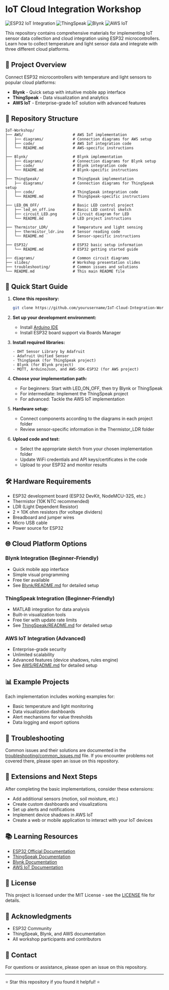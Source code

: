 # IoT Cloud Integration Workshop

![ESP32 IoT Integration](https://img.shields.io/badge/ESP32-IoT_Integration-blue)
![ThingSpeak](https://img.shields.io/badge/Cloud-ThingSpeak-brightgreen)
![Blynk](https://img.shields.io/badge/Cloud-Blynk-orange)
![AWS IoT](https://img.shields.io/badge/Cloud-AWS_IoT-yellow)

This repository contains comprehensive materials for implementing IoT sensor data collection and cloud integration using ESP32 microcontrollers. Learn how to collect temperature and light sensor data and integrate with three different cloud platforms.

## 📌 Project Overview

Connect ESP32 microcontrollers with temperature and light sensors to popular cloud platforms:
- **Blynk** - Quick setup with intuitive mobile app interface
- **ThingSpeak** - Data visualization and analytics
- **AWS IoT** - Enterprise-grade IoT solution with advanced features

## 📂 Repository Structure

```
IoT-Workshop/
├── AWS/                      # AWS IoT implementation
│   ├── diagrams/             # Connection diagrams for AWS setup
│   ├── code/                 # AWS IoT integration code
│   └── README.md             # AWS-specific instructions
│
├── Blynk/                    # Blynk implementation
│   ├── diagrams/             # Connection diagrams for Blynk setup
│   ├── code/                 # Blynk integration code
│   └── README.md             # Blynk-specific instructions
│
├── ThingSpeak/               # ThingSpeak implementation
│   ├── diagrams/             # Connection diagrams for ThingSpeak setup
│   ├── code/                 # ThingSpeak integration code
│   └── README.md             # ThingSpeak-specific instructions
│
├── LED_ON_OFF/               # Basic LED control project
│   ├── led_on_off.ino        # Basic LED control sketch
│   ├── circuit_LED.png       # Circuit diagram for LED
│   └── README.md             # LED project instructions
│
├── Thermistor_LDR/           # Temperature and light sensing
│   ├── thermistor_ldr.ino    # Sensor reading code
│   └── README.md             # Sensor-specific instructions
│
├── ESP32/                    # ESP32 basic setup information
│   └── README.md             # ESP32 getting started guide
│
├── diagrams/                 # Common circuit diagrams
├── slides/                   # Workshop presentation slides
├── troubleshooting/          # Common issues and solutions
└── README.md                 # This main README file
```

## 🚀 Quick Start Guide

1. **Clone this repository:**
   ```bash
   git clone https://github.com/yourusername/IoT-Cloud-Integration-Workshop.git
   ```

2. **Set up your development environment:**
   - Install [Arduino IDE](https://www.arduino.cc/en/software)
   - Install ESP32 board support via Boards Manager
   
3. **Install required libraries:**
   ```
   - DHT Sensor Library by Adafruit
   - Adafruit Unified Sensor
   - ThingSpeak (for ThingSpeak project)
   - Blynk (for Blynk project)
   - MQTT, ArduinoJson, and AWS-SDK-ESP32 (for AWS project)
   ```

4. **Choose your implementation path:**
   - For beginners: Start with LED_ON_OFF, then try Blynk or ThingSpeak
   - For intermediate: Implement the ThingSpeak project
   - For advanced: Tackle the AWS IoT implementation

5. **Hardware setup:**
   - Connect components according to the diagrams in each project folder
   - Review sensor-specific information in the Thermistor_LDR folder

6. **Upload code and test:**
   - Select the appropriate sketch from your chosen implementation folder
   - Update WiFi credentials and API keys/certificates in the code
   - Upload to your ESP32 and monitor results

## 🛠️ Hardware Requirements

- ESP32 development board (ESP32 DevKit, NodeMCU-32S, etc.)
- Thermistor (10K NTC recommended)
- LDR (Light Dependent Resistor)
- 2 × 10K ohm resistors (for voltage dividers)
- Breadboard and jumper wires
- Micro USB cable
- Power source for ESP32

## 🌐 Cloud Platform Options

### Blynk Integration (Beginner-Friendly)
- Quick mobile app interface
- Simple visual programming
- Free tier available
- See [Blynk/README.md](./Blynk/README.md) for detailed setup

### ThingSpeak Integration (Beginner-Friendly)
- MATLAB integration for data analysis
- Built-in visualization tools
- Free tier with update rate limits
- See [ThingSpeak/README.md](./ThingSpeak/README.md) for detailed setup

### AWS IoT Integration (Advanced)
- Enterprise-grade security
- Unlimited scalability
- Advanced features (device shadows, rules engine)
- See [AWS/README.md](./AWS/README.md) for detailed setup

## 📊 Example Projects

Each implementation includes working examples for:
- Basic temperature and light monitoring
- Data visualization dashboards
- Alert mechanisms for value thresholds
- Data logging and export options

## 🔧 Troubleshooting

Common issues and their solutions are documented in the [troubleshooting/common_issues.md](./troubleshooting/common_issues.md) file. If you encounter problems not covered there, please open an issue on this repository.

## 🧪 Extensions and Next Steps

After completing the basic implementations, consider these extensions:
- Add additional sensors (motion, soil moisture, etc.)
- Create custom dashboards and visualizations
- Set up alerts and notifications
- Implement device shadows in AWS IoT
- Create a web or mobile application to interact with your IoT devices

## 📚 Learning Resources

- [ESP32 Official Documentation](https://docs.espressif.com/projects/esp-idf/en/latest/esp32/)
- [ThingSpeak Documentation](https://www.mathworks.com/help/thingspeak/)
- [Blynk Documentation](https://docs.blynk.io/)
- [AWS IoT Documentation](https://docs.aws.amazon.com/iot/latest/developerguide/what-is-aws-iot.html)

## 📄 License

This project is licensed under the MIT License - see the [LICENSE](LICENSE) file for details.

## 👏 Acknowledgments

- ESP32 Community
- ThingSpeak, Blynk, and AWS documentation
- All workshop participants and contributors

## 📧 Contact

For questions or assistance, please open an issue on this repository.

---

⭐ Star this repository if you found it helpful! ⭐